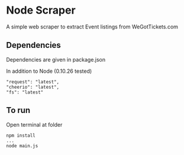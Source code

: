 Node Scraper
===
A simple web scraper to extract Event listings from WeGotTickets.com

Dependencies
---
Dependencies are given in package.json

In addition to Node (0.10.26 tested)

    "request": "latest",
    "cheerio": "latest",
    "fs": "latest"

To run
---
Open terminal at folder

    npm install
    ...
    node main.js



